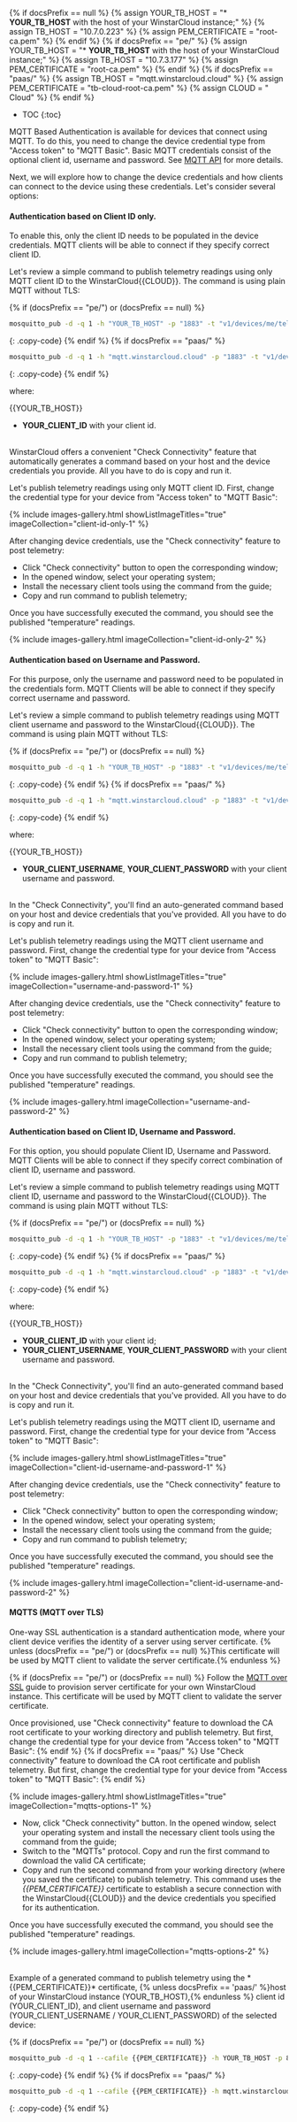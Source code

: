 {% if docsPrefix == null %}
{% assign YOUR_TB_HOST = "* **YOUR_TB_HOST** with the host of your WinstarCloud instance;" %}
{% assign TB_HOST = "10.7.0.223" %}
{% assign PEM_CERTIFICATE = "root-ca.pem" %}
{% endif %}
{% if docsPrefix == "pe/" %}
{% assign YOUR_TB_HOST = "* **YOUR_TB_HOST** with the host of your WinstarCloud instance;" %}
{% assign TB_HOST = "10.7.3.177" %}
{% assign PEM_CERTIFICATE = "root-ca.pem" %}
{% endif %}
{% if docsPrefix == "paas/" %}
{% assign TB_HOST = "mqtt.winstarcloud.cloud" %}
{% assign PEM_CERTIFICATE = "tb-cloud-root-ca.pem" %}
{% assign CLOUD = " Cloud" %}
{% endif %} 

* TOC 
{:toc}

MQTT Based Authentication is available for devices that connect using MQTT. To do this, you need to change the device credential type from "Access token" to "MQTT Basic".
Basic MQTT credentials consist of the optional client id, username and password. See [MQTT API](/docs/{{docsPrefix}}reference/mqtt-api/) for more details.

Next, we will explore how to change the device credentials and how clients can connect to the device using these credentials.
Let's consider several options:

#### Authentication based on Client ID only. 

To enable this, only the client ID needs to be populated in the device credentials. MQTT clients will be able to connect if they specify correct client ID.

Let's review a simple command to publish telemetry readings using only MQTT client ID to the WinstarCloud{{CLOUD}}.
The command is using plain MQTT without TLS:

{% if (docsPrefix == "pe/") or (docsPrefix == null) %}
```bash
mosquitto_pub -d -q 1 -h "YOUR_TB_HOST" -p "1883" -t "v1/devices/me/telemetry" -i "YOUR_CLIENT_ID" -m {"temperature":25}
```
{: .copy-code}
{% endif %}
{% if docsPrefix == "paas/" %}
```bash
mosquitto_pub -d -q 1 -h "mqtt.winstarcloud.cloud" -p "1883" -t "v1/devices/me/telemetry" -i "YOUR_CLIENT_ID" -m {"temperature":25}
```
{: .copy-code}
{% endif %}

where:

{{YOUR_TB_HOST}}
* **YOUR_CLIENT_ID** with your client id.

<br>
WinstarCloud offers a convenient "Check Connectivity" feature that automatically generates a command based on your host and the device credentials you provide. All you have to do is copy and run it.

Let's publish telemetry readings using only MQTT client ID. First, change the credential type for your device from "Access token" to "MQTT Basic":

{% include images-gallery.html showListImageTitles="true" imageCollection="client-id-only-1" %}

After changing device credentials, use the "Check connectivity" feature to post telemetry:

- Click "Check connectivity" button to open the corresponding window;
- In the opened window, select your operating system;
- Install the necessary client tools using the command from the guide;
- Copy and run command to publish telemetry;

Once you have successfully executed the command, you should see the published "temperature" readings.

{% include images-gallery.html imageCollection="client-id-only-2" %}

#### Authentication based on Username and Password. 

For this purpose, only the username and password need to be populated in the credentials form.
MQTT Clients will be able to connect if they specify correct username and password.

Let's review a simple command to publish telemetry readings using MQTT client username and password to the WinstarCloud{{CLOUD}}. The command is using plain MQTT without TLS:

{% if (docsPrefix == "pe/") or (docsPrefix == null) %}
```bash
mosquitto_pub -d -q 1 -h "YOUR_TB_HOST" -p "1883" -t "v1/devices/me/telemetry" -u "YOUR_CLIENT_USERNAME" -P "YOUR_CLIENT_PASSWORD" -m {"temperature":25}
```
{: .copy-code}
{% endif %}
{% if docsPrefix == "paas/" %}
```bash
mosquitto_pub -d -q 1 -h "mqtt.winstarcloud.cloud" -p "1883" -t "v1/devices/me/telemetry" -u "YOUR_CLIENT_USERNAME" -P "YOUR_CLIENT_PASSWORD" -m {"temperature":25}
```
{: .copy-code}
{% endif %}

where:

{{YOUR_TB_HOST}}
 * **YOUR_CLIENT_USERNAME**, **YOUR_CLIENT_PASSWORD** with your client username and password.

<br>
In the "Check Connectivity", you'll find an auto-generated command based on your host and device credentials that you've provided. All you have to do is copy and run it.

Let's publish telemetry readings using the MQTT client username and password. First, change the credential type for your device from "Access token" to "MQTT Basic":

{% include images-gallery.html showListImageTitles="true" imageCollection="username-and-password-1" %}

After changing device credentials, use the "Check connectivity" feature to post telemetry:

- Click "Check connectivity" button to open the corresponding window;
- In the opened window, select your operating system;
- Install the necessary client tools using the command from the guide;
- Copy and run command to publish telemetry;

Once you have successfully executed the command, you should see the published "temperature" readings.

{% include images-gallery.html imageCollection="username-and-password-2" %}

#### Authentication based on Client ID, Username and Password. 

For this option, you should populate Client ID, Username and Password. MQTT Clients will be able to connect if they specify correct combination of client ID, username and password.

Let's review a simple command to publish telemetry readings using MQTT client ID, username and password to the WinstarCloud{{CLOUD}}. The command is using plain MQTT without TLS:

{% if (docsPrefix == "pe/") or (docsPrefix == null) %}
```bash
mosquitto_pub -d -q 1 -h "YOUR_TB_HOST" -p "1883" -t "v1/devices/me/telemetry" -i "YOUR_CLIENT_ID" -u "YOUR_CLIENT_USERNAME" -P "YOUR_CLIENT_PASSWORD" -m {"temperature":25}
```
{: .copy-code}
{% endif %}
{% if docsPrefix == "paas/" %}
```bash
mosquitto_pub -d -q 1 -h "mqtt.winstarcloud.cloud" -p "1883" -t "v1/devices/me/telemetry" -i "YOUR_CLIENT_ID" -u "YOUR_CLIENT_USERNAME" -P "YOUR_CLIENT_PASSWORD" -m {"temperature":25}
```
{: .copy-code}
{% endif %}

where:

{{YOUR_TB_HOST}}
* **YOUR_CLIENT_ID** with your client id;
* **YOUR_CLIENT_USERNAME**, **YOUR_CLIENT_PASSWORD** with your client username and password.

<br>
In the "Check Connectivity", you'll find an auto-generated command based on your host and device credentials that you've provided. All you have to do is copy and run it.

Let's publish telemetry readings using the MQTT client ID, username and password. First, change the credential type for your device from "Access token" to "MQTT Basic":

{% include images-gallery.html showListImageTitles="true" imageCollection="client-id-username-and-password-1" %}

After changing device credentials, use the "Check connectivity" feature to post telemetry:

- Click "Check connectivity" button to open the corresponding window;
- In the opened window, select your operating system;
- Install the necessary client tools using the command from the guide;
- Copy and run command to publish telemetry;
 
Once you have successfully executed the command, you should see the published "temperature" readings.

{% include images-gallery.html imageCollection="client-id-username-and-password-2" %}

#### MQTTS (MQTT over TLS)

One-way SSL authentication is a standard authentication mode, where your client device verifies the identity of a server using server certificate. {% unless (docsPrefix == "pe/") or (docsPrefix == null) %}This certificate will be used by MQTT client to validate the server certificate.{% endunless %}

{% if (docsPrefix == "pe/") or (docsPrefix == null) %}
Follow the [MQTT over SSL](/docs/{{docsPrefix}}user-guide/mqtt-over-ssl/) guide to provision server certificate for your own WinstarCloud instance. This certificate will be used by MQTT client to validate the server certificate.

Once provisioned, use "Check connectivity" feature to download the CA root certificate to your working directory and publish telemetry. But first, change the credential type for your device from "Access token" to "MQTT Basic":
{% endif %}
{% if docsPrefix == "paas/" %}
Use "Check connectivity" feature to download the CA root certificate and publish telemetry. But first, change the credential type for your device from "Access token" to "MQTT Basic":
{% endif %}

{% include images-gallery.html showListImageTitles="true" imageCollection="mqtts-options-1" %}

- Now, click "Check connectivity" button. In the opened window, select your operating system and install the necessary client tools using the command from the guide;
- Switch to the "MQTTs" protocol. Copy and run the first command to download the valid CA certificate;
- Copy and run the second command from your working directory (where you saved the certificate) to publish telemetry. This command uses the *{{PEM_CERTIFICATE}}* certificate to establish a secure connection with the WinstarCloud{{CLOUD}} and the device credentials you specified for its authentication.

Once you have successfully executed the command, you should see the published "temperature" readings.

{% include images-gallery.html imageCollection="mqtts-options-2" %}

<br>
Example of a generated command to publish telemetry using the *{{PEM_CERTIFICATE}}* certificate, {% unless docsPrefix == 'paas/' %}host of your WinstarCloud instance (YOUR_TB_HOST),{% endunless %} client id (YOUR_CLIENT_ID), and client username and password (YOUR_CLIENT_USERNAME / YOUR_CLIENT_PASSWORD) of the selected device:

{% if (docsPrefix == "pe/") or (docsPrefix == null) %}
```bash
mosquitto_pub -d -q 1 --cafile {{PEM_CERTIFICATE}} -h YOUR_TB_HOST -p 8883 -t v1/devices/me/telemetry -i "YOUR_CLIENT_ID" -u "YOUR_CLIENT_USERNAME" -P "YOUR_CLIENT_PASSWORD" -m {"temperature":25}
```
{: .copy-code}
{% endif %}
{% if docsPrefix == "paas/" %}
```bash
mosquitto_pub -d -q 1 --cafile {{PEM_CERTIFICATE}} -h mqtt.winstarcloud.cloud -p 8883 -t v1/devices/me/telemetry -i "YOUR_CLIENT_ID" -u "YOUR_CLIENT_USERNAME" -P "YOUR_CLIENT_PASSWORD" -m {"temperature":25}
```
{: .copy-code}
{% endif %}